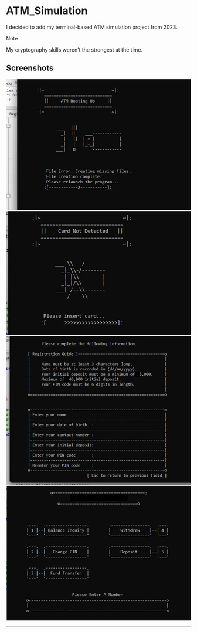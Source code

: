 # ATM_Simulation
I decided to add my terminal-based ATM simulation project from 2023.
> [!NOTE]
> My cryptography skills weren’t the strongest at the time.

## Screenshots
![1](Screenshots/1.png)
![2](Screenshots/2.png)
![3](Screenshots/3.png)
![4](Screenshots/4.png)

---
